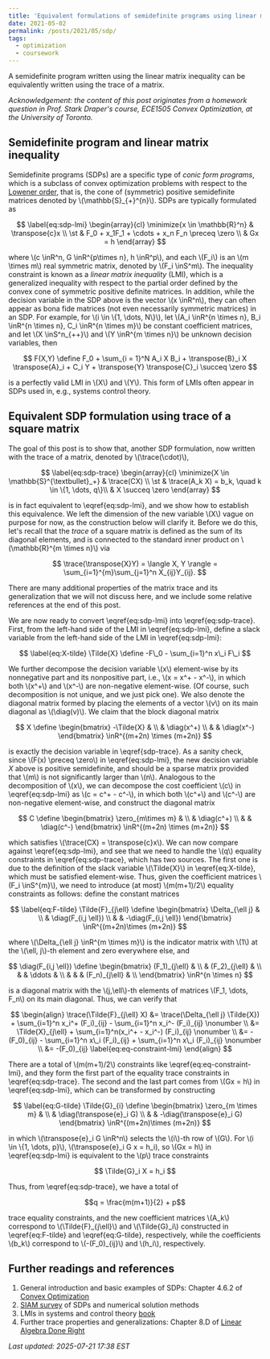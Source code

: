 ```yaml
---
title: 'Equivalent formulations of semidefinite programs using linear matrix inequality and trace'
date: 2021-05-02  
permalink: /posts/2021/05/sdp/
tags:
  - optimization
  - coursework
---
```


A semidefinite program written using the linear matrix inequality can be equivalently written using the trace of a matrix. 

_Acknowledgement: the content of this post originates from a homework question in Prof. Stark Draper's course, ECE1505 Convex Optimization, at the University of Toronto._

Semidefinite program and linear matrix inequality
-----
Semidefinite programs (SDPs) are a specific type of _conic form programs_, which is a subclass of convex optimization problems with respect to the [Lowener order](https://en.wikipedia.org/wiki/Loewner_order), that is, the cone of (symmetric) positive semidefinite matrices denoted by \\(\mathbb{S}\_{+}^{n}\\). SDPs are typically formulated as 

$$ 
\label{eq:sdp-lmi}
\begin{array}{cl}
    \minimize{x \in \mathbb{R}^n} & \transpose{c}x  \\ 
    \st & F_0 + x_1F_1 + \cdots + x_n F_n \preceq \zero \\
    & Gx = h
\end{array} 
$$

where \\(c \inR^n, G \inR^{p\times n}, h \inR^p\\), and each \\(F\_i\\) is an \\(m \times m\\) real symmetric matrix, denoted by \\(F_i \inS^m\\). The inequality constraint is known as a _linear matrix inequality_ (LMI), which is a generalized inequality with respect to the partial order defined by the convex cone of symmetric positive definite matrices. In addition, while the decision variable in the SDP above is the vector \\(x \inR^n\\), they can often appear as bona fide matrices (not even necessarily symmetric matrices) in an SDP. For example, for \\(i \in \\{1, \dots, N\\}\\), let \\(A\_i \inR^{n \times n}, B\_i \inR^{n \times n}, C\_i \inR^{n \times m}\\) be constant coefficient matrices, and let \\(X \inS^n_{++}\\) and \\(Y \inR^{m \times n}\\) be unknown decision variables, then 

$$
F(X,Y) \define F_0 + \sum_{i = 1}^N A_i X B_i + \transpose{B}_i X \transpose{A}_i + C_i Y + \transpose{Y} \transpose{C}_i \succeq \zero
$$  

is a perfectly valid LMI in \\(X\\) and \\(Y\\). This form of LMIs often appear in SDPs used in, e.g., systems control theory. 


Equivalent SDP formulation using trace of a square matrix 
-----  
The goal of this post is to show that, another SDP formulation, now written with the trace of a matrix, denoted by \\(\trace(\cdot)\\), 

$$ 
\label{eq:sdp-trace}
\begin{array}{cl}
    \minimize{X \in \mathbb{S}^{\textbullet}_+} & \trace(CX)  \\ 
    \st & \trace(A_k X) = b_k, \quad k \in \{1, \dots, q\}\\
    & X \succeq \zero
\end{array} 
$$

is in fact equivalent to \eqref{eq:sdp-lmi}, and we show how to establish this equivalence. We left the dimension of the new variable \\(X\\) vague on purpose for now, as the construction below will clarify it. Before we do this, let's recall that the _trace_ of a square matrix is defined as the sum of its diagonal elements, and is connected to the standard inner product on \\(\mathbb{R}^{m \times n}\\) via  

$$
\trace(\transpose{X}Y) = \langle X, Y \rangle = \sum_{i=1}^{m}\sum_{j=1}^n X_{ij}Y_{ij}. 
$$

There are many additional properties of the matrix trace and its generalization that we will not discuss here, and we include some relative references at the end of this post. 

We are now ready to convert \eqref{eq:sdp-lmi} into \eqref{eq:sdp-trace}. First, from the left-hand side of the LMI in \eqref{eq:sdp-lmi}, define a slack variable from the left-hand side of the LMI in \eqref{eq:sdp-lmi}: 

$$
\label{eq:X-tilde}
\Tilde{X} \define -F\_0 - \sum_{i=1}^n x\_i F\_i
$$

We further decompose the decision variable \\(x\\) element-wise by its nonnegative part and its nonpositive part, i.e., \\(x = x^+ - x^-\\), in which both \\(x^+\\) and \\(x^-\\) are non-negative element-wise. (Of course, such decomposition is not unique, and we just pick one). We also denote the diagonal matrix formed by placing the elements of a vector \\(v\\) on its main diagonal as \\(\diag(v)\\). We claim that the block diagonal matrix

$$
X \define \begin{bmatrix}
    -\Tilde{X} & \\
    & \diag(x^+) \\
    & & \diag(x^-)
\end{bmatrix} \inR^{(m+2n) \times (m+2n)}
$$

is exactly the decision variable in \eqref{sdp-trace}. As a sanity check, since \\(F(x) \preceq \zero\\) in \eqref{eq:sdp-lmi}, the new decision variable $X$ above is positive semidefinite, and should be a sparse matrix provided that \\(m\\) is not significantly larger than \\(n\\). 
Analogous to the decomposition of \\(x\\), we can decompose the cost coefficient \\(c\\) in \eqref{eq:sdp-lmi} as \\(c = c^+ - c^-\\), in which both \\(c^+\\) and \\(c^-\\) are non-negative element-wise, and construct the diagonal matrix 

$$
C \define \begin{bmatrix}
    \zero_{m\times m} & \\
    & \diag(c^+) \\
    & & \diag(c^-)
\end{bmatrix} \inR^{(m+2n) \times (m+2n)}
$$

which satisfies \\(\trace(CX) = \transpose{c}x\\). We can now compare against \eqref{eq:sdp-lmi}, and see that we need to handle the \\(q\\) equality constraints in \eqref{eq:sdp-trace}, which has two sources. The first one is due to the definition of the slack variable \\(\Tilde{X}\\) in \eqref{eq:X-tilde}, which must be satisfied element-wise. Thus, given the coefficient matrices \\(F\_i \inS^{m}\\), we need to introduce (at most) \\(m(m+1)/2\\) equality constraints as follows: define the constant matrices 

$$
\label{eq:F-tilde}
\Tilde{F}_{j\ell} \define \begin{bmatrix}
    \Delta_{\ell j} & \\
    & \diag(F_{i,j \ell}) \\
    & & -\diag(F_{i,j \ell}) 
\end{\bmatrix} \inR^{(m+2n)\times (m+2n)}
$$ 

where \\(\Delta\_{\ell j} \inR^{m \times m}\\) is the indicator matrix with \\(1\\) at the \\(\ell, j\\)-th element and zero everywhere else, and

$$
    \diag(F_{i,j \ell}) \define \begin{bmatrix} 
        (F_1)_{j\ell} & \\
        & (F_2)_{j\ell} & \\
        & & \ddots & \\
        & & & (F_n)_{j\ell} & \\
    \end{bmatrix} \inR^{n \times n}
$$

is a diagonal matrix with the \\(j,\ell\\)-th elements of matrices \\(F\_1, \dots, F\_n\\) on its main diagonal. Thus, we can verify that 

$$
\begin{align}
    \trace(\Tilde{F}_{j\ell} X) &= \trace(\Delta_{\ell j} \Tilde{X}) + \sum_{i=1}^n x_i^+ (F_i)_{ij} - \sum_{i=1}^n x_i^- (F_i)_{ij} \nonumber \\
                        &= \Tilde{X}_{j\ell} + \sum_{i=1}^n(x_i^+  - x_i^-) (F_i)_{ij} \nonumber \\
                        &= -(F_0)_{ij} - \sum_{i=1}^n x\_i (F_i)_{ij} +  \sum_{i=1}^n x\_i (F_i)_{ij} \nonumber \\
                        &= -(F_0)_{ij}  \label{eq:eq-constraint-lmi}
\end{align}
$$

There are a total of \\(m(m+1)/2\\) constraints like \eqref{eq:eq-constraint-lmi}, and they form the first part of the equality trace constraints in \eqref{eq:sdp-trace}. The second and the last part comes from \\(Gx = h\\) in \eqref{eq:sdp-lmi}, which can be transformed by constructing 

$$
\label{eq:G-tilde}
    \Tilde{G}_{i} \define \begin{bmatrix}
        \zero_{m \times m} & \\
        & \diag(\transpose{e}_i G) \\
        & & -\diag(\transpose{e}_i G) 
    \end{bmatrix} \inR^{(m+2n)\times (m+2n)}
$$

in which \\(\transpose{e}\_i G \inR^n\\) selects the \\(i\\)-th row of \\(G\\). For \\(i \in \\{1, \dots, p\}\\), \\(\transpose{e}\_i G x = h_i), so \\(Gx = h\\) in \eqref{eq:sdp-lmi} is equivalent to the \\(p\\) trace constraints 

$$
\Tilde{G}_i X = h_i
$$  

Thus, from \eqref{eq:sdp-trace}, we have a total of

$$q = \frac{m(m+1)}{2} + p$$

trace equality constraints, and the new coefficient matrices \\(A\_k\\) correspond to \\(\Tilde{F}\_{j\ell}\\) and \\(\Tilde{G}\_i\\) constructed in \eqref{eq:F-tilde} and \eqref{eq:G-tilde}, respectively, while the coefficients \\(b\_k\\) correspond to \\(-(F\_0)\_{ij}\\) and \\(h\_i\\), respectively. 




Further readings and references
-----
1. General introduction and basic examples of SDPs: Chapter 4.6.2 of [Convex Optimization](https://web.stanford.edu/~boyd/cvxbook/bv_cvxbook.pdf)
2. [SIAM survey](https://doi.org/10.1137/1038003) of SDPs and numerical solution methods 
3. LMIs in systems and control theory [book](https://web.stanford.edu/~boyd/lmibook/lmibook.pdf)
4. Further trace properties and generalizations: Chapter 8.D of [Linear Algebra Done Right](https://linear.axler.net/LADR4e.pdf) 


_Last updated: 2025-07-21 17:38 EST_
